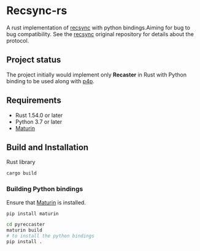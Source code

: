 # Recsync-rs

A rust implementation of [recsync](https://github.com/ChannelFinder/recsync) with python bindings.Aiming for bug to bug compatibility. 
See the [recsync](https://github.com/ChannelFinder/recsync) original repository for details about the protocol.

## Project status 
The project initially would implement only **Recaster** in Rust with Python binding to be used along with [p4p](https://github.com/mdavidsaver/p4p).

## Requirements
* Rust 1.54.0 or later
* Python 3.7 or later
* [Maturin](https://github.com/PyO3/maturin) 

## Build and Installation

Rust library
```bash
cargo build
```

### Building Python bindings

Ensure that [Maturin](https://github.com/PyO3/maturin) is installed.

```bash
pip install maturin
```

```bash
cd pyreccaster
maturin build
# to install the python bindings
pip install . 
```

